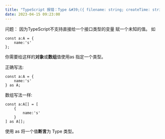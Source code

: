 ```yaml
---
title: "TypeScript 报错：Type &#39;({ filename: string; createTime: string; filePath: string; fileId: number; } | undefined)[]&#39; is not assignable to type &#39;PiFile[]&#39;."
date: 2023-04-15 09:23:00
---
```



问题：
因为TypeScript不支持直接给一个接口类型的变量 赋一个未知的值。
如
```
const a:A = {
	name:'s'
};
```
你需要给这样的**对象**或**数组**值使用as 指定一个类型。

正确写法:
```
const a:A = {
	name:'s'
} as A;
```
数组写法一样:
```
const a:A[] = [
	{
		name:'s'
	}
] as A[];
```

使用 as 将一个值**断言**为 Type 类型。